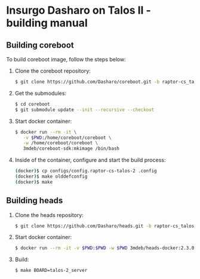 # Insurgo Dasharo on Talos II - building manual

## Building coreboot

To build coreboot image, follow the steps below:

1. Clone the coreboot repository:

    ```bash
    $ git clone https://github.com/Dasharo/coreboot.git -b raptor-cs_talos-2/release
    ```

1. Get the submodules:

    ```bash
    $ cd coreboot
    $ git submodule update --init --recursive --checkout
    ```

1. Start docker container:

    ```bash
    $ docker run --rm -it \
       -v $PWD:/home/coreboot/coreboot \
       -w /home/coreboot/coreboot \
       3mdeb/coreboot-sdk:mkimage /bin/bash
    ```

1. Inside of the container, configure and start the build process:

    ```bash
    (docker)$ cp configs/config.raptor-cs-talos-2 .config
    (docker)$ make olddefconfig
    (docker)$ make
    ```

## Building heads

1. Clone the heads repository:

    ```bash
    $ git clone https://github.com/Dasharo/heads.git -b raptor-cs_talos-2/release
    ```

1. Start docker container:

    ```bash
    $ docker run --rm -it -v $PWD:$PWD -w $PWD 3mdeb/heads-docker:2.3.0 /bin/bash
    ```

1. Build:

    ```bash
    $ make BOARD=talos-2_server
    ```
